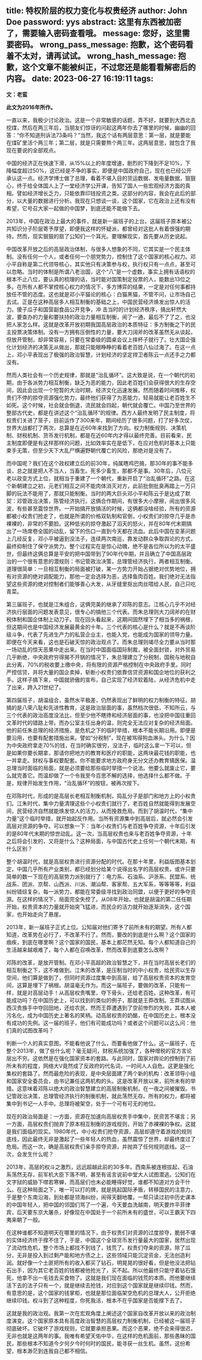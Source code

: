 title: 特权阶层的权力变化与权贵经济
author: John Doe
password: yys
abstract: 这里有东西被加密了，需要输入密码查看哦。
message: 您好，这里需要密码。
wrong_pass_message: 抱歉，这个密码看着不太对，请再试试。
wrong_hash_message: 抱歉，这个文章不能被纠正，不过您还是能看看解密后的内容。
date: 2023-06-27 16:19:11
tags:
---
**文：老蛮**<!--more-->

**此文为2016年所作。**

一直以来，我极少讨论政治。这是一个非常敏感的话题，弄不好，就要到大西北去挖煤，然后在两三年后，当朋友们惊讶的问起这两年你去了哪里的时候，幽幽的回答：“你不知道刑诉法73条吗？”当然，我这个话有两层意思：第一层，就是要能在煤矿里活个两三年；第二层，就是只需要熬个两三年。这两层意思，就包含了我现在要说的全部观点。

中国的经济正在快速下滑，从15%以上的年度增速，剧烈的下降到不足10%，下降幅度超过50%，这已经是不争的事实，即便是中国政府自己，现在也已经公开承认这一点。经济学博士做了总理，看着不堪入目的货运数据、发电量数据，狠狠心，终于给全体国人上了一堂经济学公开课，告知了国人一些宏观经济方面的真相。譬如经济增长乏力，只能依靠印钱投资之类。这部分的内容，我会在此后的部分，以大量的数据进行分析。我现在只想谈一谈，这个国家，它在政治上还有没有希望，它号召大家一起做的中国梦，到底还能不能做下去。

2013年，中国在政治上最大的事件，就是新一届班子的上台。这届班子原本被公共知识分子阶层寄予厚望，即便我这样的怀疑派，都曾经对这批人有着很强的期待。然而，现实狠狠的扇了公知们一个耳光。要理解现实，首先要从历史说起。

中国改革开放之后的高层政治体制，与很多人想象的不同，它其实是一个民主体制。没有任何一个人，或者任何一个朋党势力，控制住了这个国家的核心权力。邓小平自称是第二代领导核心，其实他只有决策参与权，执行权只有一点点，甚至可以忽略。当时的体制是所谓八老治国，这个“八”是一个虚数，事实上拥有话语权的根本不止八位，要认真的梳理的话，当时能对国策制定投票的人，能数出13位之多。在所有人都不掌控核心权力的情况下，多方博弈的结果，一定是对任何事都持放任不管的态度。这也就是邓小平猫论的核心：白猫黑猫，不管不问，让市场自己去试。正是在这种高层多人相互制衡的基础之上，中国民营经济焕发出惊人的活力。傻子瓜子和国营副食品公开竞争，冲 击当时的计划经济秩序，搞出轩然大波，要查办的力量和要扶持的政治力量相互制衡，闹了一通，最后不了了之，也没把人家怎么样。这就是改革开放初期我国高层政治的本质特征：多方制衡之下的民主投票决策体制。没有一方拥有压倒性的力量，要大刀阔斧的改革虽然无从谈起，但放开管制，却非常容易，只要在常委级的圆桌会议上摔杯子就行了。壮大国企强化计划经济的决策无从做出，那就只能眼睁睁的看着老百姓八仙过海了。在这一点上，邓小平表现出了极强的政治智慧，计划经济的坚定捍卫者陈云一点还手之力都没有。

然而人类社会有一个历史规律，那就是“治乱循环”。这大致是说，在一个朝代的初期，由于各派势力相互制衡，缺乏为恶的能力，因此老百姓们会获得很大的生存空间，因此会出现一个短暂的大治时期，经济文化迅速发展。然而随着时间推移，权贵们不停的掠夺资源强化势力，最终他们获得了为恶能力，轻易就能让老百姓生不如死。这个时候，社会就会倒退，流民就会四起，朝代就会覆亡。中国乃至世界的整部古代史，都是在讲述这个“治乱循环”的规律。西方人最终发明了民主制度，将权贵们关进了笼子，目前运作了300来年，期间经历了很多问题，打了好多次仗，世界大战都打了两次，总算是在近60年来找到了方向。权力制衡规则、决策机制、财税机制、货币发行机制，都是在近60年内才得以最终完善。目前看来，民主制度即便是有这样那样的问题，比如效率实在是低下，在应对危机时基本上只能束手无策，但至少天下大乱尸横遍野朝代覆亡的风险，那绝对是没有了。

而中国呢？我们在这个政权建立后的前30年，纯属瞎鸡巴搞，那30年的事不能多谈，总之就是把人不当人，当畜生。死多少畜生，那都不是事。30年后，八位元老以政变方式上位，就相当于重建了一个朝代，重新开启了“治乱循环”之路。在这个新朝建立之初，元老们相互之间不能肉体消灭对方，此前批倒批臭再踏上一万只脚的玩法不能用了，那就只能制衡。当时的两大巨头邓小平和陈云于是达成了默契：邓管政治决策，陈管经济执行。这俩合作期间，有很多大小摩擦，闹出很多风波，有些甚至震惊世界。一开始搞开放搞活的时候，这俩都没啥经验，所有的资源都被小权贵们抢走了，也就是所谓的价格双轨制和官倒，小权贵们的掠夺几乎是赤裸裸的，非常的不要脸。这种低劣的掠夺激起了滔天的怒火，并在80年代末期搞出了一场席卷全国的动乱，留下的伤口一直到今天都在流血。此后中国在变革问题上几经反复，邓小平被逼到没法子，连续两次南巡，靠发动群众争取舆论的方式，最终抑制住了保守派势力。整个过程实在是惊心动魄，绝不是各位所以为的太平盛世，但最终这俩总算是平安的把中国带到了90年代中期，并且确立了中国高层政治的一个很有意思的潜规则：书记管政治决策，总理管经济执行，两者相互制衡。道理很简单：一旦相互制衡的局面被打破，某一方势力开始占据绝对优势地位，拥有对资源的绝对调配能力，那他一定会选择为恶，选择鱼肉百姓。我们绝对无法指望这些资源的绝对控制者们能够善心大发，从牙缝里抠出肉丝喂给人民，自己只吃青菜。

第三届班子，也就是江朱组合，这俩完美的继承了邓陈的意志。江核心几乎不对经济执行层面的问题发表意见，很专心的搞他三个代表。而朱总理则大刀阔斧的在财税体制和国企体制上动刀子。现在回头看起来，这期间固然埋下了相当多的祸根，但这期间也是中国经济发展最黄金的十年。三个代表的核心是什么？就是不再谈阶级斗争，代表了先进生产力的私营企业主，也能入党，也能成为国家的领导力量。即便在今天来看，这也是石破天惊的政治观点了。而朱总理则竭尽全力要从当时那一场动乱的惊天恶果中走出来。在当时中国面临国际制裁，被全面封锁，对外贸易几乎断绝，中央政府穷得揭不开锅的情况下，朱总理建立了分税制，国税与地税自此分离，70%的税收要上缴中央，将有限的资源严格控制在中央政府手里。同时严控信贷，并将大量的国企卖掉，斩断小权贵们依靠信贷资源和国企地位的获利之手。这样子搞下来，中国就骄傲的宣布，自己实现了经济软着陆，从经济危机中走了出来，跨入21世纪了。

第四届班子，胡温组合，虽然水平极差，仍然表现出了鲜明的权力制衡的特征。胡搞的是八荣八耻和先进性教育，这是政治层面的事，虽然档次很低，不知所云，与三个代表的政治高度没法比，但至少他不瞎搀和经济层面的事，也没把中国往重回文革时代的错路上带。而办公室主任出身的温，则完全无法应对复杂的经济局面。他的前任朱总理的经济措施，是危机之下的临时举措，根本不能长期沿用。即便是要沿用，也要有配套措施出来。譬如“分税制”，现在被骂得狗血淋头。为什么？因为中央政府拿走70%的钱，在当时确实很穷，没法子，临时这么拿一下可以，但是如果你要长期拿，那请你把地方的教育和医疗的职能，这两块最花钱的职能，也一并拿走。财权与事权要配套。你不能要求地方政府身无分文还办教育搞医保。温总理当时面临的局面，就是必须要给那些临时举措一个说法。他要么就废止它，要么就完善它。而温却做了一个令我至今百思不解的选择，他选择什么都不做。于是，规律开始发生作用，“治乱循环”的按钮，被再次按下。

在邓陈时代，形成的是高层长老相互制衡机制，捣乱分子是部门和地方上的小权贵们。江朱时代，集中力量清理这些个小权贵们就行了，老百姓自然就能得到发展空间，民营经济自然就能焕发惊人的活力，从而挽救危局。而到了胡温时代，“集中力量”这个临时举措，就开始起反作用。当所有资源集中到高层后，就必然会引发高层对资源的争夺。可以想象一下：当年小权贵们与老百姓争夺资源，十年后引发的是80年代末期的惊世动乱。这一次，当高层权贵也来与老百姓争夺资源，十年之后将会引发的，又将是什么？这种局面，与中国古代史上任何一个朝代末期，有什么区别？

整个胡温时代，就是高层权贵进行资源分配的时代。在那十年里，利益版图基本划定，中国几乎所有产业类别，都已经划分给某个说得出名字的高层权贵。或许只要简单的数一下现在的高层势力派别就行了：电力系、石油系、沪浙系、民盟系、统战系、团派、京帮、山西派、川派、潮汕帮、客家帮、五大军系，等等等等，利益纠纷错综复杂，每一派势力，都能在常委级寻找到政治同盟，以便于更好的争夺资源。在这样的情况下，局面完全失控了。从08年开始，也就是胡温的第二任任期开始，权贵资本的力量就开始突飞猛进，而民企的活力就开始逐渐消失，这个国家，也开始走向了悬崖。

2013年，新一届班子正式上位。公知届对他们寄予了前所未有的期望。所有人都知道，改革势在必行了，不改革不行了。然而，要改的到底是什么啊？这个国家的痼疾，到底在哪里啊？这个国家的国民，基本上都茫然无知。每个人都知道自己的生活越来越艰难了，每个人都在召唤改革，然而改革到底要怎么改啊？

邓陈的改革，是放开管制。在邓小平高超的政治智慧之下，并在当时高层长老们的相互制衡之下，这不难做到。江朱的改革，是压制当时的中小权贵，给民资以生存空间，他们算是做到了，但同时资源过度集中到高层，给了高层权贵资本的发育空间，这算是埋下了祸根。胡温毫无作为。而这一届班子，要做的改革，只能有一样，就是对高层动手！从高层权贵嘴里，夺下骨头，还给老百姓。这种改革，有可能成功吗？在中国历史上，可以找到的类似的例子，那就是王莽改制。王莽试图从西汉贵族手中夺回田地，还给农民，然而王莽遭遇到了空前惨烈的失败，其本人被污名化，成为中国历史上著名的笑柄。动高层权贵的奶酪，在中国历史上，根本没有成功的先例。这一届的班子，他们有可能成功吗？或者这个问题可以这么问：他们真的试图改革吗？

判断一个人的真实意图，不能看他说了什么，而要看他做了什么。这一届班子，在整个2013年，做了些什么呢？毫无疑问，财税系统加强了，各种增税的官方言论层出不穷。这依然是在强化国家资本的套路。与此同时，国家对舆论的控制到了前所未有的程度，网络大V竟然成了反政府的代名词，一时间人人自危。这更是强化集权的套路了。然而最危险的表现，是中央层面建了两个新的机构：改革领导小组和国家安全委员会，由书记兼任这两机构的头。这是改革开放以来，前所未有的举措。这意味着邓陈以绝大的政治智慧建立的高层制衡机制，在一夜之间被摧毁。书记管政治决策，总理管经济执行的制衡机制，就此荡然无存。所有的权力，都将被集中到书记一人手中。总理将被架空，处于一个可有可无的地位。

现在的政治局面是：一方面，资源在加速向高层权贵手中集中，民资苦不堪言；另一方面，高层权贵们抛弃了原本相互制衡的游戏规则，开始了赤裸裸的争权。这就是我们面临的现实。1980年代，中小权贵们抢夺资源，高层却遵守着游戏的规则底线，因此最终无非是激起了一些年轻人的热血，虽然震惊了世界，却最终度过了危局。而这一次，确是高层权贵们亲手掠夺资源，并抛弃了任何规则底线。这一次，会发生什么呢？

2013年，高层的权斗之激烈，远远超越此前的30多年。西南系被连根拔起，石油系荡然无存，前军机大臣下落不明，甚至有谣言说前中堂大人试图潜逃。公知们在文字狱的威胁下噤若寒蝉，而高层们也未必能睡得好觉，谁都不知道对方会干什么。在这种局面之下，唯一可以打的牌，就是挑起国际矛盾，转移国民的注意力，于是整个东南沿海，到处都是领海纠纷，闹得天翻地覆。一帮只读过初中历史课本的中国年轻人，把中国的邻国们骂了一个遍，今天要血洗越南，明天要炸平菲律宾，后天要东京大屠杀，好像现在中国处于一个前所未有的盛世，可以王霸天下四夷来朝了一般。

在这种谁都不知道明天在哪里的情况下，由于权贵们对资源的过度掠夺，脆弱不堪的实体经济终于撑不住了，于是，中国这个全球货币发行量最大的国家，居然出现了流动性危机，整个市场上都找不到钱了，钱荒了。权贵们夺来的资源，除了瓜分，无非是投入到过剩产能和地方债之上，这些领域只能沉淀资金，无法创造利润。就好像一个土匪把所有的收入都买了钻石，明晃晃的很好看，但是他没法把钻石出手，因为其它老百姓的钱都被他抢光了，买不起。所以他最终只能守着钻石饿死，他拿不出一毛钱去买食物了。这就是我们现在面临的钱荒的本质。而他要继续活下去的法子只有一个，就是继续去抢钱，对应到这个国家就是继续印钱。然而，有意思的是，这个国家的钱掌柜，也就是那位面临架空危机的总理大人，公开拒绝继续印钱。权斗到了这种程度，你死我活，根本不在乎国家是否能撑下去了。

这就是我的政治观。我第一次在宏观角度上阐述这个国家自改革开放以来的政治制度演变。这个国家原本具有高度政治智慧的高层权力制衡机制，已经被这一届班子彻底破坏。它破坏了游戏规则，它就要承担恶果。而这个恶果，绝不会来得很迟，无非也就是这两年的事。我唯有希望天佑中华，在这样的危机面前，那些愚昧的国民，那些根本不知道今夕何夕今时何时的国民，能寻获一丝生机。虽然，这份希望，根本渺茫到连我自己都不相信。